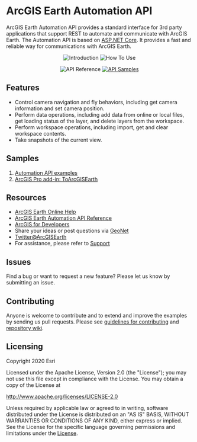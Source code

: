 # ArcGIS Earth Automation API
ArcGIS Earth Automation API provides a standard interface for 3rd party applications that support REST to automate and communicate with ArcGIS Earth. The Automation API is based on [ASP.NET Core](https://docs.microsoft.com/en-us/aspnet/core/fundamentals/host/generic-host?view=aspnetcore-3.1). It provides a fast and reliable way for communications with ArcGIS Earth.

<div  align="center">
   
![Introduction](https://user-images.githubusercontent.com/18433455/46694946-08b5e600-cbc3-11e8-90bd-ae1fb3b1dea5.png "Introduction")
![How To Use](https://user-images.githubusercontent.com/18433455/46694969-18cdc580-cbc3-11e8-936a-ae7d0685f802.png "How To Use")

</div> 
<div  align="center">

![API Reference](https://user-images.githubusercontent.com/18433455/46695005-3438d080-cbc3-11e8-99a5-f00873c7ff36.png "API Reference")
[![API Samples](https://user-images.githubusercontent.com/18433455/46695023-3e5acf00-cbc3-11e8-92bf-73d9d31b28e5.png "API Samples")](../../wiki)

</div>

## Features
* Control camera navigation and fly behaviors, including get camera information and set camera position.
* Perform data operations, including add data from online or local files, get loading status of the layer, and delete layers from the workspace.
* Perform workspace operations, including import, get and clear workspace contents.
* Take snapshots of the current view.

## Samples

1. [Automation API examples](../../wiki/Automation-API-examples)
2. [ArcGIS Pro add-in: ToArcGISEarth](../../wiki/ToArcGISEarth)

## Resources

* [ArcGIS Earth Online Help](https://doc.arcgis.com/en/arcgis-earth/)
* [ArcGIS Earth Automation API Reference](https://doc.arcgis.com/en/arcgis-earth/automation-api/get-started.htm)
* [ArcGIS for Developers](https://developers.arcgis.com/documentation/#extend)
* Share your ideas or post questions via [GeoNet](https://geonet.esri.com/groups/arcgis-earth)
* [Twitter@ArcGISEarth](https://twitter.com/arcgisearth?lang=en)
* For assistance, please refer to [Support](https://support.esri.com/en/)


## Issues
Find a bug or want to request a new feature? Please let us know by submitting an issue.

## Contributing
Anyone is welcome to contribute and to extend and improve the examples by sending us pull requests. Please see [guidelines for contributing](https://github.com/esri/contributing) and [repository wiki](../../wiki).

## Licensing
Copyright 2020 Esri

Licensed under the Apache License, Version 2.0 (the "License");
you may not use this file except in compliance with the License.
You may obtain a copy of the License at

   http://www.apache.org/licenses/LICENSE-2.0

Unless required by applicable law or agreed to in writing, software
distributed under the License is distributed on an "AS IS" BASIS,
WITHOUT WARRANTIES OR CONDITIONS OF ANY KIND, either express or implied.
See the License for the specific language governing permissions and
limitations under the [License](../../blob/master/LICENSE).

